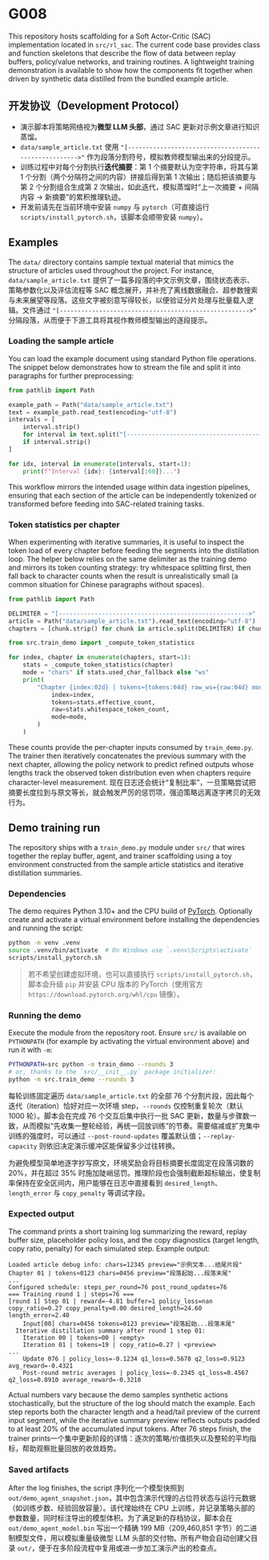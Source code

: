# G008

This repository hosts scaffolding for a Soft Actor-Critic (SAC) implementation located in `src/rl_sac`. The current code base provides class and function skeletons that describe the flow of data between replay buffers, policy/value networks, and training routines. A lightweight training demonstration is available to show how the components fit together when driven by synthetic data distilled from the bundled example article.

## 开发协议（Development Protocol）

* 演示脚本将策略网络视为**微型 LLM 头部**，通过 SAC 更新对示例文章进行知识蒸馏。
* `data/sample_article.txt` 使用 `"[----------------------------------------------------->"` 作为段落分割符号，模拟教师模型输出来的分段提示。
* 训练过程中对每个分割执行**迭代摘要**：第 1 个摘要默认为空字符串，将其与第 1 个分割（两个分隔符之间的内容）拼接后得到第 1 次输出；随后把该摘要与第 2 个分割组合生成第 2 次输出，如此迭代，模拟蒸馏时“上一次摘要 + 间隔内容 → 新摘要”的累积推理轨迹。
* 开发前请先在当前环境中安装 `numpy` 与 `pytorch`（可直接运行 `scripts/install_pytorch.sh`，该脚本会顺带安装 `numpy`）。

## Examples

The `data/` directory contains sample textual material that mimics the structure of articles used throughout the project. For instance, `data/sample_article.txt` 提供了一篇多段落的中文示例文章，围绕状态表示、策略参数化以及评估流程等 SAC 概念展开，并补充了离线数据融合、超参数搜索与未来展望等段落。这些文字被刻意写得较长，以便验证分片处理与批量载入逻辑。文件通过 `"[----------------------------------------------------->"` 分隔段落，从而便于下游工具将其视作教师模型输出的逐段提示。

### Loading the sample article

You can load the example document using standard Python file operations. The snippet below demonstrates how to stream the file and split it into paragraphs for further preprocessing:

```python
from pathlib import Path

example_path = Path("data/sample_article.txt")
text = example_path.read_text(encoding="utf-8")
intervals = [
    interval.strip()
    for interval in text.split("[----------------------------------------------------->")
    if interval.strip()
]

for idx, interval in enumerate(intervals, start=1):
    print(f"Interval {idx}: {interval[:60]}...")
```

This workflow mirrors the intended usage within data ingestion pipelines, ensuring that each section of the article can be independently tokenized or transformed before feeding into SAC-related training tasks.

### Token statistics per chapter

When experimenting with iterative summaries, it is useful to inspect the token load of every chapter before feeding the segments into the distillation loop. The helper below relies on the same delimiter as the training demo and mirrors its token counting strategy: try whitespace splitting first, then fall back to character counts when the result is unrealistically small (a common situation for Chinese paragraphs without spaces).

```python
from pathlib import Path

DELIMITER = "[----------------------------------------------------->"
article = Path("data/sample_article.txt").read_text(encoding="utf-8")
chapters = [chunk.strip() for chunk in article.split(DELIMITER) if chunk.strip()]

from src.train_demo import _compute_token_statistics

for index, chapter in enumerate(chapters, start=1):
    stats = _compute_token_statistics(chapter)
    mode = "chars" if stats.used_char_fallback else "ws"
    print(
        "Chapter {index:02d} | tokens≈{tokens:04d} raw_ws={raw:04d} mode={mode}".format(
            index=index,
            tokens=stats.effective_count,
            raw=stats.whitespace_token_count,
            mode=mode,
        )
    )
```

These counts provide the per-chapter inputs consumed by `train_demo.py`. The trainer then iteratively concatenates the previous summary with the next chapter, allowing the policy network to predict refined outputs whose lengths track the observed token distribution even when chapters require character-level measurement. 现在日志还会统计“复制比率”，一旦策略尝试把摘要长度拉到与原文等长，就会触发严厉的惩罚项，强迫策略远离逐字拷贝的无效行为。

## Demo training run

The repository ships with a `train_demo.py` module under `src/` that wires together the replay buffer, agent, and trainer scaffolding using a toy environment constructed from the sample article statistics and iterative distillation summaries.

### Dependencies

The demo requires Python 3.10+ and the CPU build of [PyTorch](https://pytorch.org/). Optionally create and activate a virtual environment before installing the dependencies and running the script:

```bash
python -m venv .venv
source .venv/bin/activate  # On Windows use `.venv\Scripts\activate`
scripts/install_pytorch.sh
```

> 若不希望创建虚拟环境，也可以直接执行 `scripts/install_pytorch.sh`，脚本会升级 `pip` 并安装 CPU 版本的 PyTorch（使用官方 `https://download.pytorch.org/whl/cpu` 镜像）。

### Running the demo

Execute the module from the repository root. Ensure `src/` is available on `PYTHONPATH` (for example by activating the virtual environment above) and run it with `-m`:

```bash
PYTHONPATH=src python -m train_demo --rounds 3
# or, thanks to the `src/__init__.py` package initializer:
python -m src.train_demo --rounds 3
```

每轮训练固定遍历 `data/sample_article.txt` 的全部 76 个分割片段，因此每个迭代（iteration）恰好对应一次环境 step，`--rounds` 仅控制重复轮次（默认 1000 轮）。脚本会在完成 76 个交互后集中执行一批 SAC 更新，数量与步骤数一致，从而模拟“先收集一整轮经验，再统一回放训练”的节奏。需要缩减或扩充集中训练的强度时，可以通过 `--post-round-updates` 覆盖默认值；`--replay-capacity` 则依旧决定演示缓冲区能保留多少过往转换。

为避免模型简单地逐字抄写原文，环境奖励会将目标摘要长度固定在段落词数的 20%，并在超过 35% 时施加陡峭惩罚。推理阶段也会强制截断超标输出，使复制率保持在安全区间内，用户能够在日志中直接看到 `desired_length`、`length_error` 与 `copy_penalty` 等调试字段。

### Expected output

The command prints a short training log summarizing the reward, replay buffer size, placeholder policy loss, and the copy diagnostics (target length, copy ratio, penalty) for each simulated step. Example output:

```
Loaded article debug info: chars=12345 preview="示例文本...结尾片段"
Chapter 01 | tokens≈0123 chars=0456 preview="段落起始...段落末尾"
...
Configured schedule: steps_per_round=76 post_round_updates=76
=== Training round 1 | steps=76 ===
[round 1] Step 01 | reward=-4.81 buffer=1 policy_loss=nan copy_ratio=0.27 copy_penalty=0.00 desired_length=24.60 length_error=2.40
    Input[00] chars=0456 tokens=0123 preview="段落起始...段落末尾"
  Iterative distillation summary after round 1 step 01:
    Iteration 00 | tokens≈00 | <empty>
    Iteration 01 | tokens≈19 | copy_ratio=0.27 | <preview>
...
    Update 076 | policy_loss=-0.1234 q1_loss=0.5678 q2_loss=0.9123 avg_reward=-0.4321
    Post-round metric averages | policy_loss=-0.2345 q1_loss=0.4567 q2_loss=0.8910 average_reward=-0.3210
```

Actual numbers vary because the demo samples synthetic actions stochastically, but the structure of the log should match the example. Each step reports both the character length and a head/tail preview of the current input segment, while the iterative summary preview reflects outputs padded to at least 20% of the accumulated input tokens. After 76 steps finish, the trainer prints一个集中更新阶段的详情：逐次的策略/价值损失以及整轮的平均指标，帮助观察批量回放的收敛趋势。

### Saved artifacts

After the log finishes, the script 序列化一个模型快照到 `out/demo_agent_snapshot.json`，其中包含演示代理的占位符状态与运行元数据（如训练步数、经验回放容量）。该代理始终在 CPU 上训练，并记录策略头部的参数数量，同时标注导出的模型体积。为了满足新的存档协议，脚本会在 `out/demo_agent_model.bin` 写出一个精确 199 MB（209,460,851 字节）的二进制模型文件，用以模拟重量级微型 LLM 头部的交付物。所有产物会自动创建父目录 `out/`，便于在多阶段流程中复用或进一步加工演示产出的检查点。
